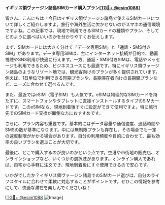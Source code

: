**イギリス領ヴァージン諸島SIMカード購入プラン[[TG💪+ @esim1088](https://t.me/s/esim1088)]**

皆さん、こんにちは！今日はイギリス領ヴァージン諸島で使えるSIMカードについて詳しくご紹介しますよ。旅行や海外生活に欠かせないのがスマホの通信環境ですよね。この記事では、現地で利用できるSIMカードの種類やプラン、そしてどのように選べばいいのかを分かりやすくお伝えします。

まず、SIMカードには大きく分けて「データ専用SIM」と「通話・SMS付きSIM」があります。データ専用SIMは、主にインターネット接続が目的で、動画視聴やSNS利用が快適に行えます。一方、通話・SMS付きSIMは、電話やメッセージも利用できるため、ビジネスユースにも最適です。特にイギリス領ヴァージン諸島のようなリゾート地では、観光客向けのプランが多く提供されています。例えば、1日単位で利用できる短期プランや、長期滞在者向けの長期間プランなど、ニーズに合わせて選べるんです。

また、最近ではeSIM（電子SIM）も人気です。eSIMは物理的なSIMカードを持たずに、スマートフォンやタブレットに直接インストールするタイプのSIMカードです。このeSIMなら、現地到着後すぐに設定ができて便利ですよ。特に旅行先でのSIMカード交換が面倒な方におすすめです。

さらに、プラン内容も重要です。基本的にはデータ容量や通信速度、通話時間やSMSの数が基準になります。中には無制限プランも存在し、その場合でも一定の速度制限がかかる場合があります。自分の利用頻度や目的に合わせて、最も効率の良いプランを選ぶことが大切です。

最後に、どこで購入するのが良いのかという点です。空港や市街地の販売店、オンラインショップなど、いくつかの選択肢があります。オンライン購入であれば、自宅から手軽に注文でき、現地到着後にすぐ使用できるので安心です。

いかがでしたか？イギリス領ヴァージン諸島でのSIMカード選びは、自分のライフスタイルに合わせて柔軟に対応することがポイントです。ぜひこの情報を参考にして、快適な滞在を楽しんでくださいね！

[[TG💪+ @esim1088](https://t.me/s/esim1088) ![Image](https://i.postimg.cc/Y0z9fWf4/image.png)]